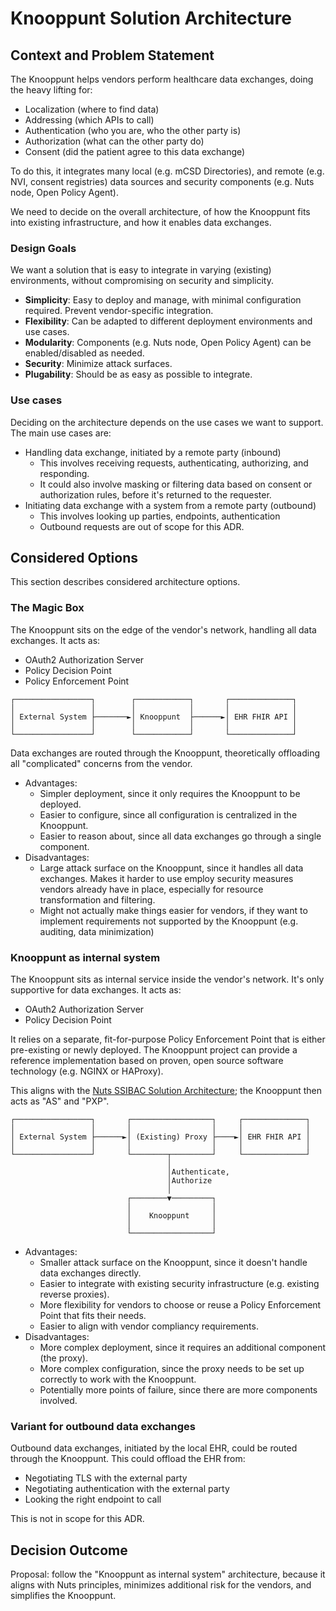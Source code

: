 # Knooppunt Solution Architecture

## Context and Problem Statement

The Knooppunt helps vendors perform healthcare data exchanges, doing the heavy lifting for:
- Localization (where to find data)
- Addressing (which APIs to call)
- Authentication (who you are, who the other party is)
- Authorization (what can the other party do)
- Consent (did the patient agree to this data exchange)

To do this, it integrates many local (e.g. mCSD Directories), and remote (e.g. NVI, consent registries) data sources and security components (e.g. Nuts node, Open Policy Agent).

We need to decide on the overall architecture, of how the Knooppunt fits into existing infrastructure, and how it enables data exchanges.

### Design Goals
We want a solution that is easy to integrate in varying (existing) environments, without compromising on security and simplicity. 

- **Simplicity**: Easy to deploy and manage, with minimal configuration required. Prevent vendor-specific integration.
- **Flexibility**: Can be adapted to different deployment environments and use cases.
- **Modularity**: Components (e.g. Nuts node, Open Policy Agent) can be enabled/disabled as needed.
- **Security**: Minimize attack surfaces.
- **Plugability**: Should be as easy as possible to integrate.

### Use cases

Deciding on the architecture depends on the use cases we want to support. The main use cases are:

- Handling data exchange, initiated by a remote party (inbound)
  - This involves receiving requests, authenticating, authorizing, and responding.
  - It could also involve masking or filtering data based on consent or authorization rules, before it's returned to the requester.
- Initiating data exchange with a system from a remote party (outbound)
    - This involves looking up parties, endpoints, authentication
    - Outbound requests are out of scope for this ADR.

## Considered Options
This section describes considered architecture options.

### The Magic Box
The Knooppunt sits on the edge of the vendor's network, handling all data exchanges. It acts as:
- OAuth2 Authorization Server
- Policy Decision Point
- Policy Enforcement Point

```text
┌─────────────────┐        ┌────────────┐       ┌──────────────┐
│                 │        │            │       │              │
│ External System ├───────►│ Knooppunt  ├──────►│ EHR FHIR API │
│                 │        │            │       │              │
└─────────────────┘        └────────────┘       └──────────────┘
```

Data exchanges are routed through the Knooppunt, theoretically offloading all "complicated" concerns from the vendor.

- Advantages:
  - Simpler deployment, since it only requires the Knooppunt to be deployed.
  - Easier to configure, since all configuration is centralized in the Knooppunt.
  - Easier to reason about, since all data exchanges go through a single component.
- Disadvantages:
  - Large attack surface on the Knooppunt, since it handles all data exchanges.
    Makes it harder to use employ security measures vendors already have in place, especially for resource transformation and filtering.
  - Might not actually make things easier for vendors, if they want to implement requirements not supported by the Knooppunt (e.g. auditing, data minimization)

### Knooppunt as internal system
The Knooppunt sits as internal service inside the vendor's network. It's only supportive for data exchanges. It acts as:
- OAuth2 Authorization Server
- Policy Decision Point

It relies on a separate, fit-for-purpose Policy Enforcement Point that is either pre-existing or newly deployed.
The Knooppunt project can provide a reference implementation based on proven, open source software technology (e.g. NGINX or HAProxy).

This aligns with the [Nuts SSIBAC Solution Architecture](https://wiki.nuts.nl/books/ssibac/page/referentie-solution-architectuur-wip); the Knooppunt then acts as "AS" and "PXP".

```text
┌─────────────────┐       ┌──────────────────┐     ┌──────────────┐
│                 │       │                  │     │              │
│ External System ├──────►│ (Existing) Proxy ├────►│ EHR FHIR API │
│                 │       │                  │     │              │
└─────────────────┘       └────────┬─────────┘     └──────────────┘
                                   │                               
                                   │Authenticate,                  
                                   │Authorize                      
                                   │                               
                          ┌────────▼─────────┐                     
                          │                  │                     
                          │    Knooppunt     │                     
                          │                  │                     
                          └──────────────────┘                     
```

- Advantages:
  - Smaller attack surface on the Knooppunt, since it doesn't handle data exchanges directly.
  - Easier to integrate with existing security infrastructure (e.g. existing reverse proxies).
  - More flexibility for vendors to choose or reuse a Policy Enforcement Point that fits their needs.
  - Easier to align with vendor compliancy requirements.
- Disadvantages:
  - More complex deployment, since it requires an additional component (the proxy).
  - More complex configuration, since the proxy needs to be set up correctly to work with the Knooppunt.
  - Potentially more points of failure, since there are more components involved.

### Variant for outbound data exchanges
Outbound data exchanges, initiated by the local EHR, could be routed through the Knooppunt. This could offload the EHR from:

- Negotiating TLS with the external party
- Negotiating authentication with the external party
- Looking the right endpoint to call

This is not in scope for this ADR.

## Decision Outcome

Proposal: follow the "Knooppunt as internal system" architecture, because it aligns with Nuts principles, minimizes additional risk for the vendors, and simplifies the Knooppunt.